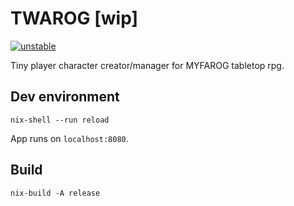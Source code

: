 # TWAROG [wip]

[![unstable](http://badges.github.io/stability-badges/dist/unstable.svg)](http://github.com/badges/stability-badges)

Tiny player character creator/manager for MYFAROG tabletop rpg.

## Dev environment

```
nix-shell --run reload
```

App runs on `localhost:8080`.

## Build

```
nix-build -A release
```
